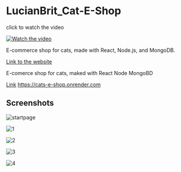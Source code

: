# LucianBrit_Cat-E-Shop

click to watch the video

[![Watch the video](https://img.youtube.com/vi/BonX-tNfQS8/0.jpg)](https://www.youtube.com/watch?v=BonX-tNfQS8)

E-commerce shop for cats, made with React, Node.js, and MongoDB.

[Link to the website](https://cats-e-shop.onrender.com/)



E-comerce shop for cats, maked with React Node MongoBD

[Link](https://cats-e-shop.onrender.com/) https://cats-e-shop.onrender.com

## Screenshots

![startpage](https://github.com/OleksandrMalishevskyi/LucianBrit_Cat-E-Shop/assets/80953884/d9aecbbe-66ec-4e61-87ec-750e6e207989)


![1](https://github.com/OleksandrMalishevskyi/LucianBrit_Cat-E-Shop/assets/80953884/68451a29-52d2-4af5-a3ff-8bc33475dd16)


![2](https://github.com/OleksandrMalishevskyi/LucianBrit_Cat-E-Shop/assets/80953884/b9e9705a-6f92-4737-bab5-8ac52e5ee2b4)


![3](https://github.com/OleksandrMalishevskyi/LucianBrit_Cat-E-Shop/assets/80953884/ca9e965a-9128-4061-882d-358984c09fd0)


![4](https://github.com/OleksandrMalishevskyi/LucianBrit_Cat-E-Shop/assets/80953884/d123a679-207a-4947-be30-f6141dcfa0ec)


